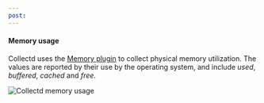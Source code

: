 ```yaml
---
post: 
---
```


#### Memory usage
Collectd uses the [Memory plugin](https://collectd.org/wiki/index.php/Plugin:Memory) to collect physical memory utilization. The values are reported by their use by the operating system, and include _used_, _buffered_, _cached_ and _free_.

![Collectd memory usage](http://assets.cloud66.com/help/images/collectd_memory.png)

